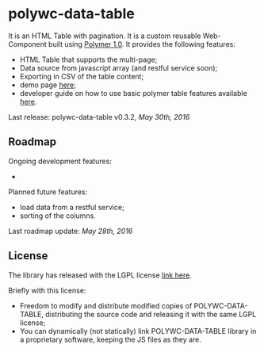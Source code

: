# polywc-data-table 

It is an HTML Table with pagination. It is a custom reusable Web-Component built using [Polymer 1.0](https://www.polymer-project.org/1.0/). It provides the following features:

 - HTML Table that supports the multi-page;
 - Data source from javascript array (and restful service soon);
 - Exporting in CSV of the table content;
 - demo page [here](http://donpir.github.io/polywc-data-table);
 - developer guide on how to use basic polymer table features available [here](https://github.com/donpir/polywc-data-table/wiki).
 

Last release: polywc-data-table v0.3.2, _May 30th, 2016_

## Roadmap

Ongoing development features:

 -
 

Planned future features:

 - load data from a restful service;
 - sorting of the columns.

Last roadmap update: _May 28th, 2016_

## License 

The library has released with the LGPL license [link here](http://www.gnu.org/licenses/lgpl.html).

Briefly with this license:
 
 - Freedom to modify and distribute modified copies of POLYWC-DATA-TABLE, distributing the source code and releasing it with the same LGPL license;
 - You can dynamically (not statically) link POLYWC-DATA-TABLE library in a proprietary software, keeping the JS files as they are.



